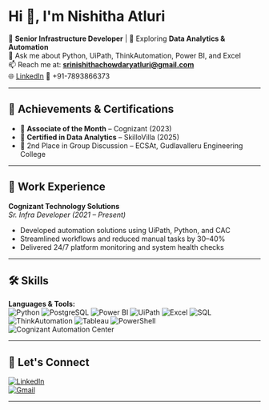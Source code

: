 # Hi 👋, I'm Nishitha Atluri

🎯 **Senior Infrastructure Developer** | 🌱 Exploring **Data Analytics & Automation**  
💬 Ask me about Python, UiPath, ThinkAutomation, Power BI, and Excel  
📫 Reach me at: **srinishithachowdaryatluri@gmail.com**  
🌐 [LinkedIn](https://www.linkedin.com/in/srinishithaatluri)
📱 +91-7893866373 


---

## 🏅 Achievements & Certifications

- 🥇 **Associate of the Month** – Cognizant (2023)  
- 📜 **Certified in Data Analytics** – SkilloVilla (2025)  
- 🥈 2nd Place in Group Discussion – ECSAt, Gudlavalleru Engineering College  

---

## 💼 Work Experience

**Cognizant Technology Solutions**  
*Sr. Infra Developer (2021 – Present)*  
- Developed automation solutions using UiPath, Python, and CAC  
- Streamlined workflows and reduced manual tasks by 30–40%  
- Delivered 24/7 platform monitoring and system health checks

---

## 🛠️ Skills

**Languages & Tools:**  
![Python](https://img.shields.io/badge/-Python-3776AB?logo=python&logoColor=white&style=flat) ![PostgreSQL](https://img.shields.io/badge/-PostgreSQL-336791?logo=postgresql&logoColor=white&style=flat) ![Power BI](https://img.shields.io/badge/-PowerBI-F2C811?logo=powerbi&logoColor=black&style=flat) ![UiPath](https://img.shields.io/badge/-UiPath-FF6600?logo=uipath&logoColor=white&style=flat) ![Excel](https://img.shields.io/badge/-Excel-217346?logo=microsoft-excel&logoColor=white&style=flat) ![SQL](https://img.shields.io/badge/-SQL-4479A1?logo=postgresql&logoColor=white&style=flat) ![ThinkAutomation](https://img.shields.io/badge/-ThinkAutomation-blueviolet?style=flat)  ![Tableau](https://img.shields.io/badge/-Tableau-E97627?logo=tableau&logoColor=white&style=flat) ![PowerShell](https://img.shields.io/badge/-PowerShell-5391FE?logo=powershell&logoColor=white&style=flat) ![Cognizant Automation Center](https://img.shields.io/badge/-CAC-0A5DA4?style=flat&logo=data&logoColor=white)

---

## 🔗 Let's Connect

[![LinkedIn](https://img.shields.io/badge/-LinkedIn-0077B5?logo=linkedin&logoColor=white&style=flat-square)](https://www.linkedin.com/in/srinishithaatluri)  
[![Gmail](https://img.shields.io/badge/-Email-D14836?logo=gmail&logoColor=white&style=flat-square)](mailto:srinishithachowdaryatluri@gmail.com)

---
